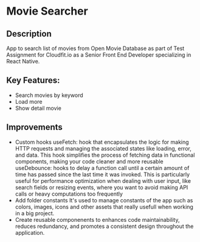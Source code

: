 # Movie Searcher 

## Description

App to search list of movies from Open Movie Database as part of Test Assignment for Cloudfit.io as a Senior Front End Developer specializing in React Native.

## Key Features:
- Search movies by keyword
- Load more 
- Show detail movie

## Improvements
- Custom hooks
  useFetch: hook that encapsulates the logic for making HTTP requests and managing the associated states like loading, error, and data. This hook simplifies the process of fetching data in functional components, making your code cleaner and more reusable
  useDebounce: hooks to delay a function call until a certain amount of time has passed since the last time it was invoked. This is particularly useful for performance optimization when dealing with user input, like search fields or resizing events, where you want to avoid making API calls or heavy computations too frequently
- Add folder constants
  It's used to manage constants of the app such as colors, images, icons and other assets that really usefull when working in a big project.
- Create reusable componenents
  to enhances code maintainability, reduces redundancy, and promotes a consistent design throughout the application.

  

 
